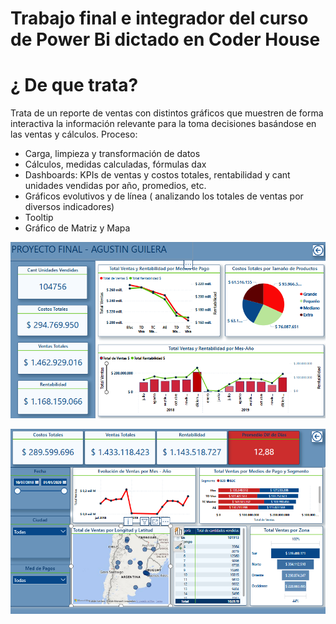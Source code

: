# Trabajo final e integrador del curso de Power Bi dictado en Coder House

# ¿ De que trata?
Trata de un reporte de ventas con distintos gráficos que muestren de forma interactiva la información relevante para la toma decisiones basándose en las ventas y cálculos. Proceso:
- Carga, limpieza y transformación de datos
- Cálculos, medidas calculadas, fórmulas dax
- Dashboards: KPIs de ventas y costos totales, rentabilidad y cant unidades vendidas por año, promedios, etc.
- Gráficos evolutivos y de línea ( analizando los totales de ventas por diversos indicadores)
- Tooltip
- Gráfico de Matriz y Mapa  

![alt text](<Captura de pantalla 2025-03-17 111845.png>)

![alt text](<Captura de pantalla 2025-03-17 111949.png>)